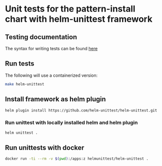 # Unit tests for the pattern-install chart with helm-unittest framework

## Testing documentation

The syntax for writing tests can be found [here](https://github.com/helm-unittest/helm-unittest/blob/main/DOCUMENT.md)

## Run tests

The following will use a containerized version:
```bash
make helm-unittest
```

## Install framework as helm plugin

```bash
helm plugin install https://github.com/helm-unittest/helm-unittest.git
```

### Run unittest with locally installed helm and helm plugin
```bash
helm unittest .
```

## Run unittests with docker
```bash
docker run -ti --rm -v $(pwd):/apps:z helmunittest/helm-unittest .
```
